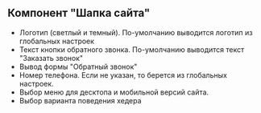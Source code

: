 ## Компонент "Шапка сайта"

* Логотип (светлый и темный). По-умолчанию выводится логотип из глобальных настроек
* Текст кнопки обратного звонка. По-умолчанию выводится текст "Заказать звонок"
* Вывод формы "Обратный звонок"
* Номер телефона. Если не указан, то берется из глобальных настроек.
* Выбор меню для десктопа и мобильной версий сайта.
* Выбор варианта поведения хедера
